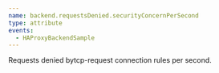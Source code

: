 ```yaml
---
name: backend.requestsDenied.securityConcernPerSecond
type: attribute
events:
  - HAProxyBackendSample
---
```


Requests denied bytcp-request connection rules per second.